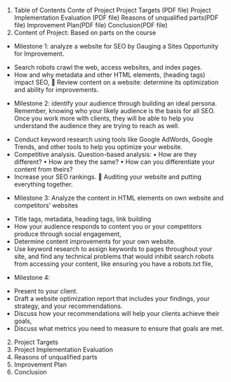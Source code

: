 1. Table of Contents
Conte of Project
Project Targets (PDF file)
Project Implementation Evaluation (PDF file)
Reasons of unqualified parts(PDF file)
Improvement Plan(PDF file)
Conclusion(PDF file)
3. Content of Project: Based on parts on the course
-	Milestone 1: analyze a website for SEO by Gauging a Sites Opportunity for Improvement.
+ Search robots crawl the web, 
access websites, and index pages. 
+ How and why 
metadata and other HTML elements, 
(heading tags) impact SEO, 
	Review content on a website:
determine its optimization and ability for improvements. 

-	Milestone 2: identify your audience through building an ideal persona. 
Remember, knowing who your likely audience 
is the basis for all SEO. 
Once you work more with clients, 
they will be able to help you understand 
the audience they are trying to reach as well. 
+ Conduct keyword research using tools like Google AdWords, Google Trends, 
and other tools to help you optimize your website. 
+ Competitive analysis. 
Question-based analysis:
•	How are they different? 
•	How are they the same? 
•	How can you differentiate your content from theirs? 
+ Increase your SEO rankings. 
	Auditing your website and putting everything together. 

-	Milestone 3: Analyze the content in HTML elements on own website and  competitors’ websites
+ Title tags, metadata, heading tags, link building
+ How your audience responds to content you or 
your competitors produce through social engagement, 
+ Determine content improvements 
for your own website. 
+ Use keyword research to 
assign keywords to pages throughout your site, 
and find any technical problems that would 
inhibit search robots from accessing your content, 
like ensuring you have a robots.txt file, 

- Milestone 4:
+ Present to your client. 
+ Draft a website optimization report that includes your findings, 
your strategy, and your recommendations. 
+ Discuss how 
your recommendations will help 
your clients achieve their goals, 
+ Discuss what metrics you need to measure 
to ensure that goals are met. 
2. Project Targets
3. Project Implementation Evaluation
4. Reasons of unqualified parts
6. Improvement Plan
7. Conclusion
